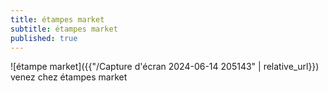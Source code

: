 ```yaml
---
title: étampes market
subtitle: étampes market
published: true
---
```

![étampe market]({{"/Capture d'écran 2024-06-14 205143" | relative_url}})
venez chez étampes market
